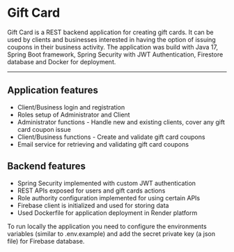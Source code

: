 # Gift Card

Gift Card is a REST backend application for creating gift cards. It can be used by clients and businesses interested
in having the option of issuing coupons in their business activity. The application was build with Java 17, Spring Boot
framework, Spring Security with JWT Authentication, Firestore database and Docker for deployment.

---

Application features
-

- Client/Business login and registration
- Roles setup of Administrator and Client
- Administrator functions - Handle new and existing clients, cover any gift card coupon issue
- Client/Business functions - Create and validate gift card coupons
- Email service for retrieving and validating gift card coupons

Backend features
-

- Spring Security implemented with custom JWT authentication
- REST APIs exposed for users and gift cards actions
- Role authority configuration implemented for using certain APIs
- Firebase client is initialized and used for storing data
- Used Dockerfile for application deployment in Render platform

To run locally the application you need to configure the environments variables (similar to .env.example) and add
the secret private key (a json file) for Firebase database.